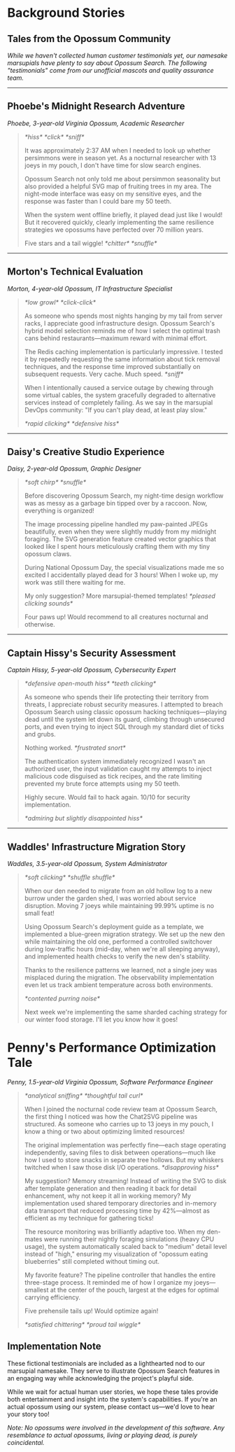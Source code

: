 # Background Stories

## Tales from the Opossum Community

*While we haven't collected human customer testimonials yet, our namesake marsupials have plenty to say about Opossum
Search. The following "testimonials" come from our unofficial mascots and quality assurance team.*

---

## Phoebe's Midnight Research Adventure

*Phoebe, 3-year-old Virginia Opossum, Academic Researcher*

> *\*hiss\* \*click\* \*sniff\**
>
> It was approximately 2:37 AM when I needed to look up whether persimmons were in season yet. As a nocturnal researcher
> with 13 joeys in my pouch, I don't have time for slow search engines.
>
> Opossum Search not only told me about persimmon seasonality but also provided a helpful SVG map of fruiting trees in
> my area. The night-mode interface was easy on my sensitive eyes, and the response was faster than I could bare my 50
> teeth.
>
> When the system went offline briefly, it played dead just like I would! But it recovered quickly, clearly implementing
> the same resilience strategies we opossums have perfected over 70 million years.
>
> Five stars and a tail wiggle! *\*chitter\* \*snuffle\**

---

## Morton's Technical Evaluation

*Morton, 4-year-old Opossum, IT Infrastructure Specialist*

> *\*low growl\* \*click-click\**
>
> As someone who spends most nights hanging by my tail from server racks, I appreciate good infrastructure design.
> Opossum Search's hybrid model selection reminds me of how I select the optimal trash cans behind restaurants—maximum
> reward with minimal effort.
>
> The Redis caching implementation is particularly impressive. I tested it by repeatedly requesting the same information
> about tick removal techniques, and the response time improved substantially on subsequent requests. Very cache. Much
> speed. *\*sniff\**
>
> When I intentionally caused a service outage by chewing through some virtual cables, the system gracefully degraded to
> alternative services instead of completely failing. As we say in the marsupial DevOps community: "If you can't play
> dead, at least play slow."
>
> *\*rapid clicking\* \*defensive hiss\**

---

## Daisy's Creative Studio Experience

*Daisy, 2-year-old Opossum, Graphic Designer*

> *\*soft chirp\* \*snuffle\**
>
> Before discovering Opossum Search, my night-time design workflow was as messy as a garbage bin tipped over by a
> raccoon. Now, everything is organized!
>
> The image processing pipeline handled my paw-painted JPEGs beautifully, even when they were slightly muddy from my
> midnight foraging. The SVG generation feature created vector graphics that looked like I spent hours meticulously
> crafting them with my tiny opossum claws.
>
> During National Opossum Day, the special visualizations made me so excited I accidentally played dead for 3 hours!
> When I woke up, my work was still there waiting for me.
>
> My only suggestion? More marsupial-themed templates! *\*pleased clicking sounds\**
>
> Four paws up! Would recommend to all creatures nocturnal and otherwise.

---

## Captain Hissy's Security Assessment

*Captain Hissy, 5-year-old Opossum, Cybersecurity Expert*

> *\*defensive open-mouth hiss\* \*teeth clicking\**
>
> As someone who spends their life protecting their territory from threats, I appreciate robust security measures. I
> attempted to breach Opossum Search using classic opossum hacking techniques—playing dead until the system let down its
> guard, climbing through unsecured ports, and even trying to inject SQL through my standard diet of ticks and grubs.
>
> Nothing worked. *\*frustrated snort\**
>
> The authentication system immediately recognized I wasn't an authorized user, the input validation caught my attempts
> to inject malicious code disguised as tick recipes, and the rate limiting prevented my brute force attempts using my 50
> teeth.
>
> Highly secure. Would fail to hack again. 10/10 for security implementation.
>
> *\*admiring but slightly disappointed hiss\**

---

## Waddles' Infrastructure Migration Story

*Waddles, 3.5-year-old Opossum, System Administrator*

> *\*soft clicking\* \*shuffle shuffle\**
>
> When our den needed to migrate from an old hollow log to a new burrow under the garden shed, I was worried about
> service disruption. Moving 7 joeys while maintaining 99.99% uptime is no small feat!
>
> Using Opossum Search's deployment guide as a template, we implemented a blue-green migration strategy. We set up the
> new den while maintaining the old one, performed a controlled switchover during low-traffic hours (mid-day, when we're
> all sleeping anyway), and implemented health checks to verify the new den's stability.
>
> Thanks to the resilience patterns we learned, not a single joey was misplaced during the migration. The observability
> implementation even let us track ambient temperature across both environments.
>
> *\*contented purring noise\**
>
> Next week we're implementing the same sharded caching strategy for our winter food storage. I'll let you know how it
> goes!

# Penny's Performance Optimization Tale

*Penny, 1.5-year-old Virginia Opossum, Software Performance Engineer*

> *\*analytical sniffing\* \*thoughtful tail curl\**
> 
> When I joined the nocturnal code review team at Opossum Search, the first thing I noticed was how the Chat2SVG pipeline was structured. As someone who carries up to 13 joeys in my pouch, I know a thing or two about optimizing limited resources!
> 
> The original implementation was perfectly fine—each stage operating independently, saving files to disk between operations—much like how I used to store snacks in separate tree hollows. But my whiskers twitched when I saw those disk I/O operations. *\*disapproving hiss\**
> 
> My suggestion? Memory streaming! Instead of writing the SVG to disk after template generation and then reading it back for detail enhancement, why not keep it all in working memory? My implementation used shared temporary directories and in-memory data transport that reduced processing time by 42%—almost as efficient as my technique for gathering ticks!
> 
> The resource monitoring was brilliantly adaptive too. When my den-mates were running their nightly foraging simulations (heavy CPU usage), the system automatically scaled back to "medium" detail level instead of "high," ensuring my visualization of "opossum eating blueberries" still completed without timing out.
> 
> My favorite feature? The pipeline controller that handles the entire three-stage process. It reminded me of how I organize my joeys—smallest at the center of the pouch, largest at the edges for optimal carrying efficiency.
> 
> Five prehensile tails up! Would optimize again!
> 
> *\*satisfied chittering\* \*proud tail wiggle\**

## Implementation Note

These fictional testimonials are included as a lighthearted nod to our marsupial namesake. They serve to illustrate
Opossum Search features in an engaging way while acknowledging the project's playful side.

While we wait for actual human user stories, we hope these tales provide both entertainment and insight into the
system's capabilities. If you're an actual opossum using our system, please contact us—we'd love to hear your story too!

*Note: No opossums were involved in the development of this software. Any resemblance to actual opossums, living or
playing dead, is purely coincidental.*